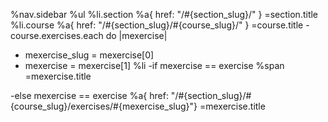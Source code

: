 %nav.sidebar
%ul
%li.section
%a{ href: "/#{section_slug}/" }
=section.title
%li.course
%a{ href: "/#{section_slug}/#{course_slug}/" }
=course.title
-course.exercises.each do |mexercise|
- mexercise_slug = mexercise[0]
- mexercise = mexercise[1]
%li
-if mexercise == exercise
%span
=mexercise.title

-else mexercise == exercise
%a{ href: "/#{section_slug}/#{course_slug}/exercises/#{mexercise_slug}"}
=mexercise.title
